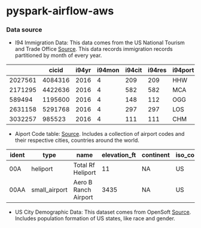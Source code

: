 # pyspark-airflow-aws


### Data source

- I94 Immigration Data: This data comes from the US National Tourism and Trade Office [Source](https://travel.trade.gov/research/reports/i94/historical/2016.html). This data records immigration records partitioned by month of every year.

|         | cicid   | i94yr | i94mon | i94cit | i94res | i94port | arrdate | i94mode | i94addr | depdate | i94bir | i94visa | count | dtadfile | visapost | occup | entdepa | entdepd | entdepu | matflag | biryear | dtaddto  | gender | insnum | airline | admnum   | fltno | visatype |
|---------|---------|-------|--------|--------|--------|---------|---------|---------|---------|---------|--------|---------|-------|----------|----------|-------|---------|---------|---------|---------|---------|----------|--------|--------|---------|----------|-------|----------|
| 2027561 | 4084316 | 2016  | 4      | 209    | 209    | HHW     | 20566   | 1       | HI      | 20573   | 61     | 2       | 1     | 20160422 |          |       | G       | O       |         | M       | 1955    | 7202016  | F      |        | JL      | 5.66E+10 | 782   | WT       |
| 2171295 | 4422636 | 2016  | 4      | 582    | 582    | MCA     | 20567   | 1       | TX      | 20568   | 26     | 2       | 1     | 20160423 | MTR      |       | G       | R       |         | M       | 1990    | 10222016 | M      |        | *GA     | 9.44E+10 | XBLNG | B2       |
| 589494  | 1195600 | 2016  | 4      | 148    | 112    | OGG     | 20551   | 1       | FL      | 20571   | 76     | 2       | 1     | 20160407 |          |       | G       | O       |         | M       | 1940    | 7052016  | M      |        | LH      | 5.58E+10 | 464   | WT       |
| 2631158 | 5291768 | 2016  | 4      | 297    | 297    | LOS     | 20572   | 1       | CA      | 20581   | 25     | 2       | 1     | 20160428 | DOH      |       | G       | O       |         | M       | 1991    | 10272016 | M      |        | QR      | 9.48E+10 | 739   | B2       |
| 3032257 | 985523  | 2016  | 4      | 111    | 111    | CHM     | 20550   | 3       | NY      | 20553   | 19     | 2       | 1     | 20160406 |          |       | Z       | K       |         | M       | 1997    | 7042016  | F      |        |         | 4.23E+10 | LAND  | WT       |



- Aiport Code table: [Source](https://datahub.io/core/airport-codes#data). Includes a collection of airport codes and their respective cities, countries around the world.

| ident | type          | name                               | elevation_ft | continent | iso_country | iso_region | municipality | gps_code | iata_code | local_code | coordinates                           |
|-------|---------------|------------------------------------|--------------|-----------|-------------|------------|--------------|----------|-----------|------------|---------------------------------------|
| 00A   | heliport      | Total Rf Heliport                  | 11           | NA        | US          | US-PA      | Bensalem     | 00A      |           | 00A        | -74.93360137939453, 40.07080078125    |
| 00AA  | small_airport | Aero B Ranch Airport               | 3435         | NA        | US          | US-KS      | Leoti        | 00AA     |           | 00AA       | -101.473911, 38.704022                |
  

- US City Demographic Data: This dataset comes from OpenSoft [Source](https://public.opendatasoft.com/explore/dataset/us-cities-demographics/export/). Includes population formation of US states, like race and gender.

